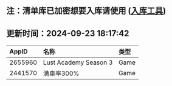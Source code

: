 ## 注：清单库已加密想要入库请使用 ([入库工具](https://github.com/BlankTMing/ManifestAutoUpdate/releases))

## 更新时间：2024-09-23 18:17:42
| AppID | 名称 | 类型  |
| :-------------------- | :----------------------------- | :----------- |
| 2655960 | Lust Academy Season 3| Game |
| 2441570 | 満車率300%| Game |
